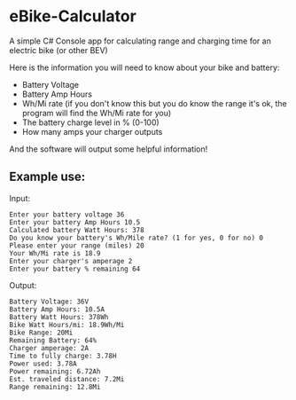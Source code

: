# eBike-Calculator
A simple C# Console app for calculating range and charging time for an electric bike (or other BEV)

Here is the information you will need to know about your bike and battery:
- Battery Voltage
- Battery Amp Hours
- Wh/Mi rate (if you don't know this but you do know the range it's ok, the program will find the Wh/Mi rate for you)
- The battery charge level in % (0-100)
- How many amps your charger outputs

And the software will output some helpful information!

## Example use: 

Input: 
```
Enter your battery voltage 36
Enter your battery Amp Hours 10.5
Calculated battery Watt Hours: 378
Do you know your battery's Wh/Mile rate? (1 for yes, 0 for no) 0
Please enter your range (miles) 20
Your Wh/Mi rate is 18.9
Enter your charger's amperage 2
Enter your battery % remaining 64
```

Output: 
```
Battery Voltage: 36V
Battery Amp Hours: 10.5A
Battery Watt Hours: 378Wh
Bike Watt Hours/mi: 18.9Wh/Mi
Bike Range: 20Mi
Remaining Battery: 64%
Charger amperage: 2A
Time to fully charge: 3.78H
Power used: 3.78A
Power remaining: 6.72Ah
Est. traveled distance: 7.2Mi
Range remaining: 12.8Mi
```
